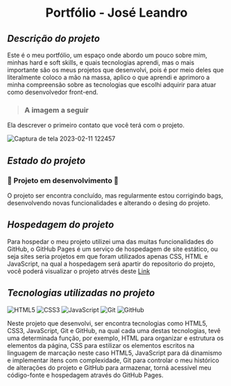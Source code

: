 

 # <h1 align="center">Portfólio - José Leandro</h1>

<div align="center">
  

  
 </div>

 
 ## *Descrição do projeto*

Este é o meu portfólio, um espaço onde abordo um pouco sobre mim, minhas hard e soft skills, e quais tecnologias aprendi, mas o mais importante são os meus projetos que desenvolvi, pois é por meio deles que literalmente coloco a mão na massa, aplico o que aprendi e aprimoro a minha compreensão sobre as tecnologias que escolhi adquirir para  atuar como desenvolvedor front-end.

> ### A imagem a seguir
Ela descrever o primeiro contato que você terá com o projeto.

<div>

![Captura de tela 2023-02-11 122457](https://user-images.githubusercontent.com/104599482/230514899-98f6527b-20db-4060-beaa-6c59667105ed.png)
    
</div>

## *Estado do projeto*

### :construction: Projeto em desenvolvimento :construction:
 
<p>O projeto ser encontra concluído, mas regularmente estou corrigindo bags, desenvolvendo novas funcionalidades e alterando o desing do projeto.</p>

## *Hospedagem do projeto*

Para hospedar o meu projeto utilizei uma das muitas funcionalidades do GitHub, o GitHub Pages é um serviço de hospedagem de site estático, ou seja sites seria projetos em que
foram utilizados apenas CSS, HTML e JavaScript, na qual a hospedagem será apartir do repositorio do projeto, você poderá visualizar o projeto atrvés deste 
[Link](https://joseleandro7i.github.io/projeto-one-protifolio/)


## *Tecnologias utilizadas no projeto*

![HTML5](https://img.shields.io/badge/html5-%23E34F26.svg?style=for-the-badge&logo=html5&logoColor=white)  ![CSS3](https://img.shields.io/badge/css3-%231572B6.svg?style=for-the-badge&logo=css3&logoColor=white)    ![JavaScript](https://img.shields.io/badge/javascript-%23323330.svg?style=for-the-badge&logo=javascript&logoColor=%23F7DF1E)   ![Git](https://img.shields.io/badge/git-%23F05033.svg?style=for-the-badge&logo=git&logoColor=white) ![GitHub](https://img.shields.io/badge/github-%23121011.svg?style=for-the-badge&logo=github&logoColor=white)

Neste projeto que desenvolvi, ser encontra tecnologias como HTML5, CSS3, JavaScript, Git e GitHub, na qual cada uma destas tecnologias, tevê uma determinada função, por exemplo, HTML para organizar e estrutura os elementos da página, CSS para estilizar os elementos escritos na linguagem de marcação neste caso HTML5, JavaScript para dá dinamismo e implementar itens com complexidade, Git para controlar o meu histórico de alterações do projeto e GitHub para armazenar, torná acessível meu código-fonte e hospedagem através do GitHub Pages.

